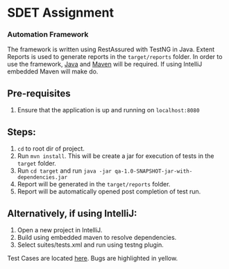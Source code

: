 # SDET Assignment

### Automation Framework
The framework is written using RestAssured with TestNG in Java.
Extent Reports is used to generate reports in the `target/reports` folder.
In order to use the framework, [Java](https://www.java.com/en/download/help/download_options.html) and [Maven](https://maven.apache.org/install.html) will be required.
If using IntelliJ embedded Maven will make do.

## Pre-requisites
1. Ensure that the application is up and running on `localhost:8080`

## Steps:
1. `cd` to root dir of project.
2. Run `mvn install`. This will be create a jar for execution of tests in the `target` folder.
3. Run `cd target` and run `java -jar qa-1.0-SNAPSHOT-jar-with-dependencies.jar`
4. Report will be generated in the `target/reports` folder.
5. Report will be automatically opened post completion of test run.

## Alternatively, if using IntelliJ:
1. Open a new project in IntelliJ.
2. Build using embedded maven to resolve dependencies.
3. Select suites/tests.xml and run using testng plugin.

Test Cases are located [here](https://docs.google.com/spreadsheets/d/1H0ucDBTo52b7WLIZ6gjoJt5DVoyfoS94nrb9MDoTYHM/edit#gid=0). Bugs are highlighted in yellow.
